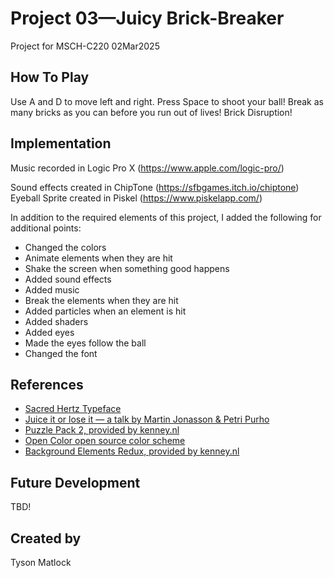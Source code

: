 # Project 03—Juicy Brick-Breaker
Project for MSCH-C220
02Mar2025

## How To Play
Use A and D to move left and right. Press Space to shoot your ball! Break as many bricks as you can before you run out of lives! Brick Disruption!

## Implementation
Music recorded in Logic Pro X (https://www.apple.com/logic-pro/)

Sound effects created in ChipTone (https://sfbgames.itch.io/chiptone)
Eyeball Sprite created in Piskel (https://www.piskelapp.com/)

In addition to the required elements of this project, I added the following for additional points:
 * Changed the colors
 * Animate elements when they are hit
 * Shake the screen when something good happens
 * Added sound effects
 * Added music
 * Break the elements when they are hit
 * Added particles when an element is hit
 * Added shaders
 * Added eyes
 * Made the eyes follow the ball
 * Changed the font



## References
 * [Sacred Hertz Typeface](https://www.dafont.com/sacred-hertz.font)
 * [Juice it or lose it — a talk by Martin Jonasson & Petri Purho](https://www.youtube.com/watch?v=Fy0aCDmgnxg)
 * [Puzzle Pack 2, provided by kenney.nl](https://kenney.nl/assets/puzzle-pack-2)
 * [Open Color open source color scheme](https://yeun.github.io/open-color/)
 * [Background Elements Redux, provided by kenney.nl](https://kenney.nl/assets/background-elements-redux)



## Future Development
TBD!

## Created by
Tyson Matlock

